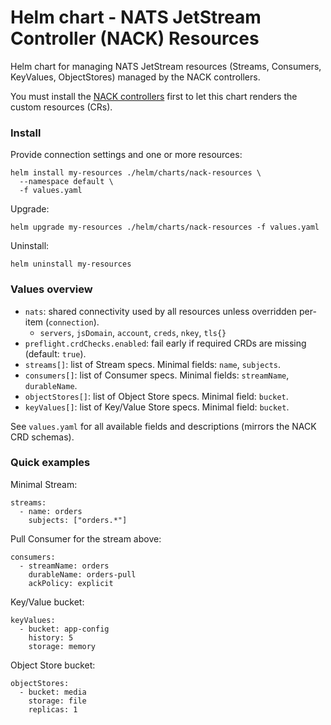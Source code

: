 # Helm chart - NATS JetStream Controller (NACK) Resources

Helm chart for managing NATS JetStream resources (Streams, Consumers, KeyValues, ObjectStores) managed by the NACK controllers.

You must install the [NACK controllers](https://github.com/nats-io/nack) first to let this chart renders the custom resources (CRs). 

### Install

Provide connection settings and one or more resources:

```
helm install my-resources ./helm/charts/nack-resources \
  --namespace default \
  -f values.yaml
```

Upgrade:

```
helm upgrade my-resources ./helm/charts/nack-resources -f values.yaml
```

Uninstall:

```
helm uninstall my-resources
```

### Values overview

- `nats`: shared connectivity used by all resources unless overridden per-item (`connection`).
  - `servers`, `jsDomain`, `account`, `creds`, `nkey`, `tls{}`
- `preflight.crdChecks.enabled`: fail early if required CRDs are missing (default: `true`).
- `streams[]`: list of Stream specs. Minimal fields: `name`, `subjects`.
- `consumers[]`: list of Consumer specs. Minimal fields: `streamName`, `durableName`.
- `objectStores[]`: list of Object Store specs. Minimal field: `bucket`.
- `keyValues[]`: list of Key/Value Store specs. Minimal field: `bucket`.

See `values.yaml` for all available fields and descriptions (mirrors the NACK CRD schemas).

### Quick examples

Minimal Stream:

```
streams:
  - name: orders
    subjects: ["orders.*"]
```

Pull Consumer for the stream above:

```
consumers:
  - streamName: orders
    durableName: orders-pull
    ackPolicy: explicit
```

Key/Value bucket:

```
keyValues:
  - bucket: app-config
    history: 5
    storage: memory
```

Object Store bucket:

```
objectStores:
  - bucket: media
    storage: file
    replicas: 1
```
